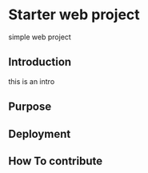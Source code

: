 # Starter web project
simple web project

## Introduction
this is an intro
## Purpose 

## Deployment

## How To contribute 